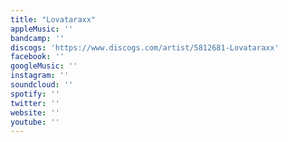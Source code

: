 ```yaml
---
title: "Lovataraxx"
appleMusic: ''
bandcamp: ''
discogs: 'https://www.discogs.com/artist/5812681-Lovataraxx'
facebook: ''
googleMusic: ''
instagram: ''
soundcloud: ''
spotify: ''
twitter: ''
website: ''
youtube: ''
---
```

